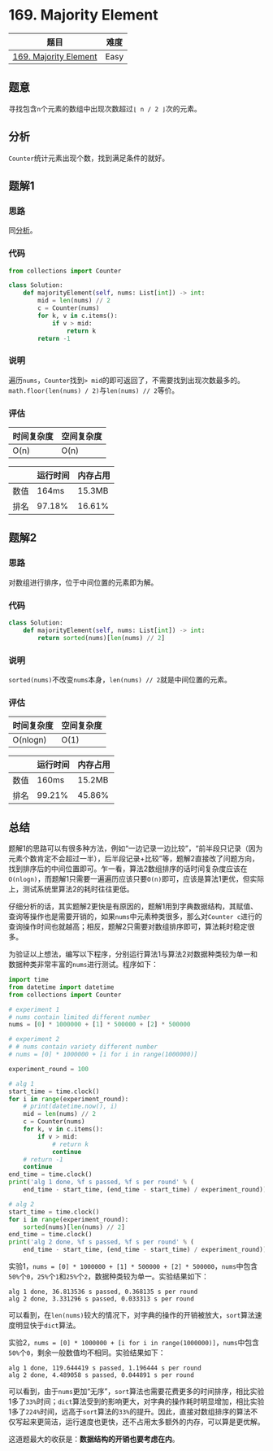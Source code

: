 # 169. Majority Element

| 题目 | 难度 |
| ---- | ---- |
| [169. Majority Element](https://leetcode.com/problems/majority-element/) | Easy |

## 题意

寻找包含`n`个元素的数组中出现次数超过`⌊ n / 2 ⌋`次的元素。

## 分析

`Counter`统计元素出现个数，找到满足条件的就好。

## 题解1

### 思路

同[分析](##分析)。

### 代码

```python
from collections import Counter

class Solution:
    def majorityElement(self, nums: List[int]) -> int:
        mid = len(nums) // 2
        c = Counter(nums)
        for k, v in c.items():
            if v > mid:
                return k
        return -1
```

### 说明

遍历`nums`，`Counter`找到`> mid`的即可返回了，不需要找到出现次数最多的。`math.floor(len(nums) / 2)`与`len(nums) // 2`等价。

### 评估

| 时间复杂度 | 空间复杂度 |
| ---- | ---- |
| O(n) | O(n) |

| | 运行时间 | 内存占用 |
| ---- | ---- | ---- |
| 数值 | 164ms | 15.3MB |
| 排名 | 97.18% | 16.61% |

## 题解2

### 思路

对数组进行排序，位于中间位置的元素即为解。

### 代码

```python
class Solution:
    def majorityElement(self, nums: List[int]) -> int:
        return sorted(nums)[len(nums) // 2]
```

### 说明

`sorted(nums)`不改变`nums`本身，`len(nums) // 2`就是中间位置的元素。

### 评估

| 时间复杂度 | 空间复杂度 |
| ---- | ---- |
| O(nlogn) | O(1) |

| | 运行时间 | 内存占用 |
| ---- | ---- | ---- |
| 数值 | 160ms | 15.2MB |
| 排名 | 99.21% | 45.86% |

## 总结

题解1的思路可以有很多种方法，例如“一边记录一边比较”，“前半段只记录（因为元素个数肯定不会超过一半），后半段记录+比较”等，题解2直接改了问题方向，找到排序后的中间位置即可。乍一看，算法2数组排序的话时间复杂度应该在`O(nlogn)`，而题解1只需要一遍遍历应该只要`O(n)`即可，应该是算法1更优，但实际上，测试系统里算法2的耗时往往更低。

仔细分析的话，其实题解2更快是有原因的，题解1用到字典数据结构，其赋值、查询等操作也是需要开销的，如果`nums`中元素种类很多，那么对`Counter c`进行的查询操作时间也就越高；相反，题解2只需要对数组排序即可，算法耗时稳定很多。

为验证以上想法，编写以下程序，分别运行算法1与算法2对数据种类较为单一和数据种类非常丰富的`nums`进行测试。程序如下：

```python
import time
from datetime import datetime
from collections import Counter

# experiment 1
# nums contain limited different number
nums = [0] * 1000000 + [1] * 500000 + [2] * 500000

# experiment 2
# # nums contain variety different number
# nums = [0] * 1000000 + [i for i in range(1000000)]

experiment_round = 100

# alg 1
start_time = time.clock()
for i in range(experiment_round):
    # print(datetime.now(), i)
    mid = len(nums) // 2
    c = Counter(nums)
    for k, v in c.items():
        if v > mid:
            # return k
            continue
    # return -1
    continue
end_time = time.clock()
print('alg 1 done, %f s passed, %f s per round' % (
    end_time - start_time, (end_time - start_time) / experiment_round))

# alg 2
start_time = time.clock()
for i in range(experiment_round):
    sorted(nums)[len(nums) // 2]
end_time = time.clock()
print('alg 2 done, %f s passed, %f s per round' % (
    end_time - start_time, (end_time - start_time) / experiment_round))
```

实验1，`nums = [0] * 1000000 + [1] * 500000 + [2] * 500000`，`nums`中包含`50%`个`0`，`25%`个`1`和`25%`个`2`，数据种类较为单一。实验结果如下：

```
alg 1 done, 36.813536 s passed, 0.368135 s per round
alg 2 done, 3.331296 s passed, 0.033313 s per round
```

可以看到，在`len(nums)`较大的情况下，对字典的操作的开销被放大，`sort`算法速度明显快于`dict`算法。

实验2，`nums = [0] * 1000000 + [i for i in range(1000000)]`，`nums`中包含`50%`个`0`，剩余一般数值均不相同。实验结果如下：

```
alg 1 done, 119.644419 s passed, 1.196444 s per round
alg 2 done, 4.489058 s passed, 0.044891 s per round
```

可以看到，由于`nums`更加“无序”，`sort`算法也需要花费更多的时间排序，相比实验1多了`33%`时间；`dict`算法受到的影响更大，对字典的操作耗时明显增加，相比实验1多了`224%`时间，远高于`sort`算法的`33%`的提升。因此，直接对数组排序的算法不仅写起来更简洁，运行速度也更快，还不占用太多额外的内存，可以算是更优解。

这道题最大的收获是：**数据结构的开销也要考虑在内**。
